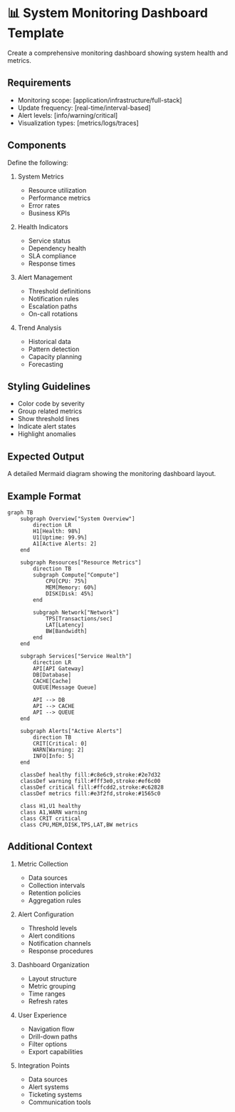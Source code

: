 <!--
mode: auto
tools: vscode-markdown, mermaid-preview
-->

# 📊 System Monitoring Dashboard Template

Create a comprehensive monitoring dashboard showing system health and metrics.

## Requirements

- Monitoring scope: [application/infrastructure/full-stack]
- Update frequency: [real-time/interval-based]
- Alert levels: [info/warning/critical]
- Visualization types: [metrics/logs/traces]

## Components

Define the following:
1. System Metrics
   - Resource utilization
   - Performance metrics
   - Error rates
   - Business KPIs

2. Health Indicators
   - Service status
   - Dependency health
   - SLA compliance
   - Response times

3. Alert Management
   - Threshold definitions
   - Notification rules
   - Escalation paths
   - On-call rotations

4. Trend Analysis
   - Historical data
   - Pattern detection
   - Capacity planning
   - Forecasting

## Styling Guidelines

- Color code by severity
- Group related metrics
- Show threshold lines
- Indicate alert states
- Highlight anomalies

## Expected Output

A detailed Mermaid diagram showing the monitoring dashboard layout.

## Example Format

```mermaid
graph TB
    subgraph Overview["System Overview"]
        direction LR
        H1[Health: 98%]
        U1[Uptime: 99.9%]
        A1[Active Alerts: 2]
    end

    subgraph Resources["Resource Metrics"]
        direction TB
        subgraph Compute["Compute"]
            CPU[CPU: 75%]
            MEM[Memory: 60%]
            DISK[Disk: 45%]
        end
        
        subgraph Network["Network"]
            TPS[Transactions/sec]
            LAT[Latency]
            BW[Bandwidth]
        end
    end

    subgraph Services["Service Health"]
        direction LR
        API[API Gateway]
        DB[Database]
        CACHE[Cache]
        QUEUE[Message Queue]
        
        API --> DB
        API --> CACHE
        API --> QUEUE
    end

    subgraph Alerts["Active Alerts"]
        direction TB
        CRIT[Critical: 0]
        WARN[Warning: 2]
        INFO[Info: 5]
    end

    classDef healthy fill:#c8e6c9,stroke:#2e7d32
    classDef warning fill:#fff3e0,stroke:#ef6c00
    classDef critical fill:#ffcdd2,stroke:#c62828
    classDef metrics fill:#e3f2fd,stroke:#1565c0

    class H1,U1 healthy
    class A1,WARN warning
    class CRIT critical
    class CPU,MEM,DISK,TPS,LAT,BW metrics
```

## Additional Context

1. Metric Collection
   - Data sources
   - Collection intervals
   - Retention policies
   - Aggregation rules

2. Alert Configuration
   - Threshold levels
   - Alert conditions
   - Notification channels
   - Response procedures

3. Dashboard Organization
   - Layout structure
   - Metric grouping
   - Time ranges
   - Refresh rates

4. User Experience
   - Navigation flow
   - Drill-down paths
   - Filter options
   - Export capabilities

5. Integration Points
   - Data sources
   - Alert systems
   - Ticketing systems
   - Communication tools
